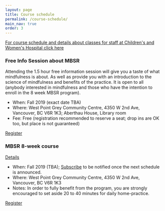 ```yaml
---
layout: page
title: Course schedule
permalink: /course-schedule/
main_nav: true
order: 3
---
```


[For course schedule and details about classes for staff at Children's and Women's Hospital click here](/hospital-staff/)

### Free Info Session about MBSR
Attending the 1.5 hour free information session will give you a taste of what mindfulness is about. As well as provide you with an introduction to the science of mindfulness and benefits of the practice. It is open to all (anybody interested in mindfulness and those who have the intention to enroll in the 8 week MBSR program).

- When: Fall 2019 (exact date TBA)
- Where: West Point Grey Community Centre, 4350 W 2nd Ave, Vancouver, BC V6R 1K3; Aberthau House, Library room
- Fee: Free (registration recommended to reserve a seat; drop ins are OK too, but place is not guaranteed)

[Register](/register/)


### MBSR 8-week course
[Details](/mbsr/)
- When: Fall 2019 (TBA); [Subscribe](/contact/) to be notified once the next schedule is announced.
- Where: West Point Grey Community Centre, 4350 W 2nd Ave, Vancouver, BC V6R 1K3
- Notes: In order to fully benefit from the program, you are strongly encouraged to set aside 20 to 40 minutes for daily home-practice.

[Register](/register-8week-mbsr/)


